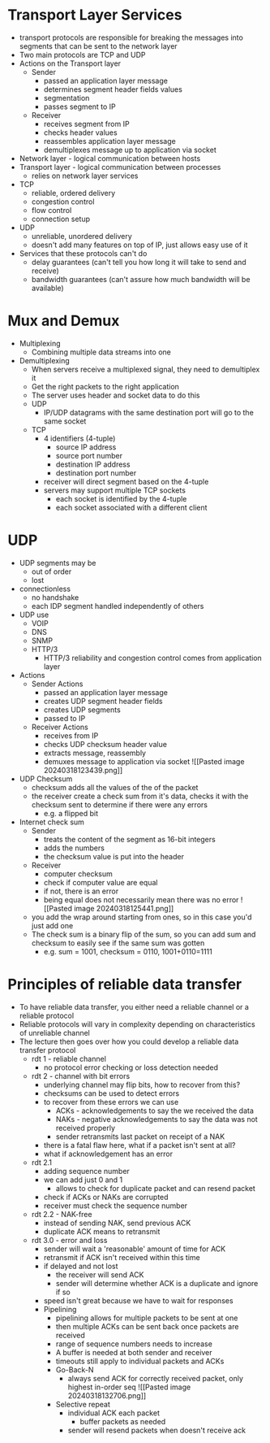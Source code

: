 # Transport Layer Services
- transport protocols are responsible for breaking the messages into segments that can be sent to the network layer
- Two main protocols are TCP and UDP
- Actions on the Transport layer
	- Sender
		- passed an application layer message
		- determines segment header fields values
		- segmentation
		- passes segment to IP
	- Receiver
		- receives segment from IP
		- checks header values
		- reassembles application layer message
		- demultiplexes message up to application via socket
- Network layer - logical communication between hosts
- Transport layer - logical communication between processes
	- relies on network layer services
- TCP
	- reliable, ordered delivery
	- congestion control
	- flow control
	- connection setup
- UDP
	- unreliable, unordered delivery
	- doesn't add many features on top of IP, just allows easy use of it
- Services that these protocols can't do
	- delay guarantees (can't tell you how long it will take to send and receive)
	- bandwidth guarantees (can't assure how much bandwidth will be available)
# Mux and Demux

- Multiplexing
	- Combining multiple data streams into one
- Demultiplexing
	- When servers receive a multiplexed signal, they need to demultiplex it
	- Get the right packets to the right application
	- The server uses header and socket data to do this
	- UDP
		- IP/UDP datagrams with the same destination port will go to the same socket
	- TCP
		- 4 identifiers (4-tuple)
			- source IP address
			- source port number
			- destination IP address
			- destination port number
		- receiver will direct segment based on the 4-tuple
		- servers may support multiple TCP sockets
			- each socket is identified by the 4-tuple
			- each socket associated with a different client
# UDP

- UDP segments may be
	- out of order
	- lost
- connectionless
	- no handshake
	- each IDP segment handled independently of others
- UDP use
	- VOIP
	- DNS
	- SNMP
	- HTTP/3
		- HTTP/3 reliability and congestion control comes from application layer
- Actions
	- Sender Actions
		- passed an application layer message
		- creates UDP segment header fields
		- creates UDP segments
		- passed to IP
	- Receiver Actions
		- receives from IP
		- checks UDP checksum header value
		- extracts message, reassembly
		- demuxes message to application via socket
							![[Pasted image 20240318123439.png]]
- UDP Checksum
	- checksum adds all the values of the of the packet
	- the receiver create a check sum from it's data, checks it with the checksum sent to determine if there were any errors
		- e.g. a flipped bit
- Internet check sum
	- Sender
		- treats the content of the segment as 16-bit integers
		- adds the numbers
		- the checksum value is put into the header
	- Receiver
		- computer checksum
		- check if computer value are equal
		- if not, there is an error
		- being equal does not necessarily mean there was no error
							![[Pasted image 20240318125441.png]]
	- you add the wrap around starting from ones, so in this case you'd just add one
	- The check sum is a binary flip of the sum, so you can add sum and checksum to easily see if the same sum was gotten
		- e.g. sum = 1001, checksum = 0110, 1001+0110=1111
# Principles of reliable data transfer
- To have reliable data transfer, you either need a reliable channel or a reliable protocol
- Reliable protocols will vary in complexity depending on characteristics of unreliable channel
- The lecture then goes over how you could develop a reliable data transfer protocol
	- rdt 1 - reliable channel
		- no protocol error checking or loss detection needed
	- rdt 2 - channel with bit errors
		- underlying channel may flip bits, how to recover from this?
		- checksums can be used to detect errors
		- to recover from these errors we can use
			- ACKs - acknowledgements to say the we received the data
			- NAKs - negative acknowledgements to say the data was not received properly
			- sender retransmits last packet on receipt of a NAK
		- there is a fatal flaw here, what if a packet isn't sent at all?
		- what if acknowledgement has an error
	- rdt 2.1
		- adding sequence number
		- we can add just 0 and 1
			- allows to check for duplicate packet and can resend packet
		- check if ACKs or NAKs are corrupted
		- receiver must check the sequence number
	- rdt 2.2 - NAK-free
		- instead of sending NAK, send previous ACK
		- duplicate ACK means to retransmit
	- rdt 3.0 -  error and loss
		- sender will wait a 'reasonable' amount of time for ACK
		- retransmit if ACK isn't received within this time
		- if delayed and not lost
			- the receiver will send ACK
			- sender will determine whether ACK is a duplicate and ignore if so
		- speed isn't great because we have to wait for responses
		- Pipelining
			- pipelining allows for multiple packets to be sent at one
			- then multiple ACKs can be sent back once packets are received
			- range of sequence numbers needs to increase
			- A buffer is needed at both sender and receiver
			- timeouts still apply to individual packets and ACKs
			- Go-Back-N
				- always send ACK for correctly received packet, only highest in-order seq
					![[Pasted image 20240318132706.png]]
			- Selective repeat
				- individual ACK each packet
					- buffer packets as needed
				- sender will resend packets when doesn't receive ack